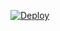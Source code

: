 
[![Deploy](https://www.herokucdn.com/deploy/button.svg)](https://heroku.com/deploy?template=https://github.com/Vusalzn/sikiminbasi)

